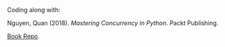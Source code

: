 Coding along with:

Nguyen, Quan (2018). _Mastering Concurrency in Python_. Packt Publishing.

<a href="https://github.com/PacktPublishing/Mastering-Concurrency-in-Python">Book Repo</a>.
